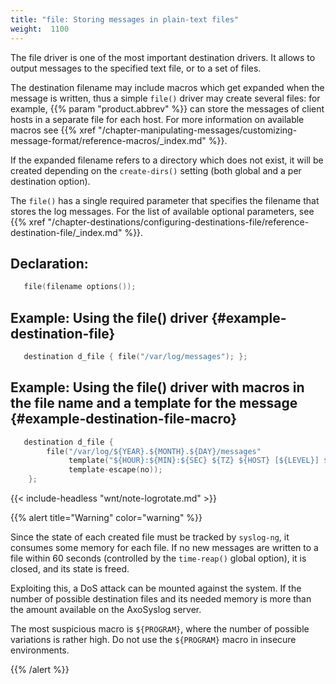```yaml
---
title: "file: Storing messages in plain-text files"
weight:  1100
---
```

<!-- DISCLAIMER: This file is based on the syslog-ng Open Source Edition documentation https://github.com/balabit/syslog-ng-ose-guides/commit/2f4a52ee61d1ea9ad27cb4f3168b95408fddfdf2 and is used under the terms of The syslog-ng Open Source Edition Documentation License. The file has been modified by Axoflow. -->

The file driver is one of the most important destination drivers. It allows to output messages to the specified text file, or to a set of files.

The destination filename may include macros which get expanded when the message is written, thus a simple `file()` driver may create several files: for example, {{% param "product.abbrev" %}} can store the messages of client hosts in a separate file for each host. For more information on available macros see {{% xref "/chapter-manipulating-messages/customizing-message-format/reference-macros/_index.md" %}}.

If the expanded filename refers to a directory which does not exist, it will be created depending on the `create-dirs()` setting (both global and a per destination option).

The `file()` has a single required parameter that specifies the filename that stores the log messages. For the list of available optional parameters, see {{% xref "/chapter-destinations/configuring-destinations-file/reference-destination-file/_index.md" %}}.


## Declaration:

```c
   file(filename options());
```



## Example: Using the file() driver {#example-destination-file}

```c
   destination d_file { file("/var/log/messages"); };
```



## Example: Using the file() driver with macros in the file name and a template for the message {#example-destination-file-macro}

```c
   destination d_file {
        file("/var/log/${YEAR}.${MONTH}.${DAY}/messages"
             template("${HOUR}:${MIN}:${SEC} ${TZ} ${HOST} [${LEVEL}] ${MESSAGE}\n")
             template-escape(no));
    };
```


{{< include-headless "wnt/note-logrotate.md" >}}

{{% alert title="Warning" color="warning" %}}

Since the state of each created file must be tracked by `syslog-ng`, it consumes some memory for each file. If no new messages are written to a file within 60 seconds (controlled by the `time-reap()` global option), it is closed, and its state is freed.

Exploiting this, a DoS attack can be mounted against the system. If the number of possible destination files and its needed memory is more than the amount available on the AxoSyslog server.

The most suspicious macro is `${PROGRAM}`, where the number of possible variations is rather high. Do not use the `${PROGRAM}` macro in insecure environments.

{{% /alert %}}
